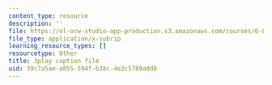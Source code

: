 ```yaml
---
content_type: resource
description: ''
file: https://ol-ocw-studio-app-production.s3.amazonaws.com/courses/6-890-algorithmic-lower-bounds-fun-with-hardness-proofs-fall-2014/39c7a5aea055594fb38c4e2c5789add8_42TnAE67iaE.vtt
file_type: application/x-subrip
learning_resource_types: []
resourcetype: Other
title: 3play caption file
uid: 39c7a5ae-a055-594f-b38c-4e2c5789add8
---
```


